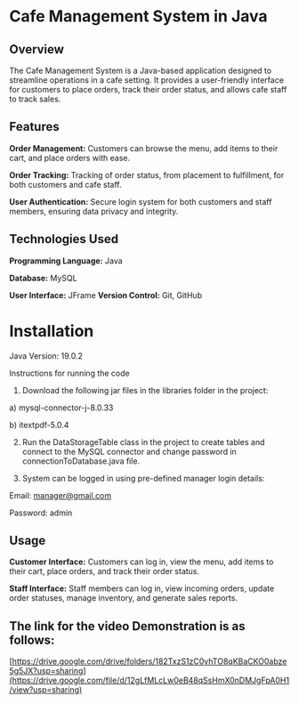 # Cafe Management System in Java

## Overview

The Cafe Management System is a Java-based application designed to streamline operations in a cafe setting. It provides a user-friendly interface for customers to place orders, track their order status, and allows cafe staff to track sales.

## Features

**Order Management:** Customers can browse the menu, add items to their cart, and place orders with ease.

**Order Tracking:** Tracking of order status, from placement to fulfillment, for both customers and cafe staff.

**User Authentication:** Secure login system for both customers and staff members, ensuring data privacy and integrity.

## Technologies Used
**Programming Language:** Java

**Database:** MySQL

**User Interface:** JFrame
**Version Control:** Git, GitHub 

# Installation

Java Version: 19.0.2

Instructions for running the code

1) Download the following jar files in the libraries folder in the project:

a) mysql-connector-j-8.0.33

b) itextpdf-5.0.4

2) Run the DataStorageTable class in the project to create tables and connect to the MySQL connector and change password in connectionToDatabase.java file.

3) System can be logged in using pre-defined manager login details:

Email: manager@gmail.com

Password: admin

## Usage

**Customer Interface:** Customers can log in, view the menu, add items to their cart, place orders, and track their order status.

**Staff Interface:** Staff members can log in, view incoming orders, update order statuses, manage inventory, and generate sales reports.


## The link for the video Demonstration is as follows:
[https://drive.google.com/drive/folders/182TxzS1zC0vhTO8qKBaCKO0abze5g5JX?usp=sharing](https://drive.google.com/file/d/12gLfMLcLw0eB48qSsHmX0nDMJgFpA0H1/view?usp=sharing)

